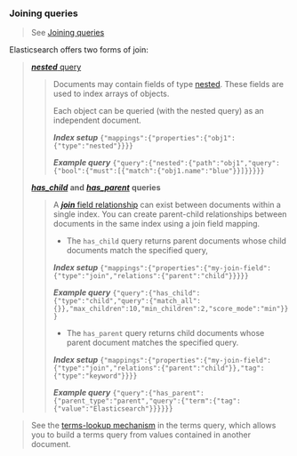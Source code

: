 ### Joining queries

> See [Joining queries](https://www.elastic.co/guide/en/elasticsearch/reference/7.17/joining-queries.html#joining-queries)
> 

Elasticsearch offers two forms of join:

> 
> [***nested*** query](https://www.elastic.co/guide/en/elasticsearch/reference/7.17/query-dsl-nested-query.html)
> 
>> 
>> Documents may contain fields of type [nested](https://www.elastic.co/guide/en/elasticsearch/reference/7.17/nested.html). These fields are used to index arrays of objects.
>> 
>> Each object can be queried (with the nested query) as an independent document.
>> 
>> ***Index setup*** `{"mappings":{"properties":{"obj1":{"type":"nested"}}}}`
>> 
>> ***Example query*** `{"query":{"nested":{"path":"obj1","query":{"bool":{"must":[{"match":{"obj1.name":"blue"}}]}}}}}	`
>> 
>
> [***has_child***](https://www.elastic.co/guide/en/elasticsearch/reference/7.17/query-dsl-has-child-query.html) **and** [***has_parent***](https://www.elastic.co/guide/en/elasticsearch/reference/7.17/query-dsl-has-parent-query.html) **queries**
> 
>> 
>> A [***join*** field relationship](https://www.elastic.co/guide/en/elasticsearch/reference/7.17/parent-join.html) can exist between documents within a single index. You can create parent-child relationships between documents in the same index using a join field mapping.
>> 
>> 
>> - The `has_child` query returns parent documents whose child documents match the specified query,
>> 
>> ***Index setup*** `{"mappings":{"properties":{"my-join-field":{"type":"join","relations":{"parent":"child"}}}}}`
>> 
>> ***Example query*** `{"query":{"has_child":{"type":"child","query":{"match_all":{}},"max_children":10,"min_children":2,"score_mode":"min"}}}`
>>
>> - The `has_parent` query returns child documents whose parent document matches the specified query.
>> 
>> ***Index setup*** `{"mappings":{"properties":{"my-join-field":{"type":"join","relations":{"parent":"child"}},"tag":{"type":"keyword"}}}}`
>> 
>> ***Example query*** `{"query":{"has_parent":{"parent_type":"parent","query":{"term":{"tag":{"value":"Elasticsearch"}}}}}}`
>> 

> 
> See the [terms-lookup mechanism](https://www.elastic.co/guide/en/elasticsearch/reference/7.17/query-dsl-terms-query.html#query-dsl-terms-lookup) in the terms query, which allows you to build a terms query from values contained in another document.
> 


<!--

The nested query searches nested field objects as if they were indexed as separate documents. If an object matches the search, the nested query returns the root parent document.

- Index setup(Nested)

```json
PUT my-index-000010
{
  "mappings": {
    "properties": {
      "obj1": {
        "type": "nested"
      }
    }
  }
}

POST /my-index-000010/_doc
{
  "test": "TEST 1",
  "obj1":  [
    {
      "name": "blue",
      "count": 10
    },
    {
      "name": "red",
      "count": 12
    },
    {
      "name": "gren",
      "count": 2
    }
  ]
}

POST /my-index-000010/_doc
{
  "test": "TEST 2",
  "obj1":  [
    {
      "name": "blue",
      "count": 4
    },
    {
      "name": "red",
      "count": 22
    },
    {
      "name": "gren",
      "count": 10
    }
  ]
}
```

- Query

```json
GET /my-index-000010/_search
{
  "query": {
    "nested": {
      "path": "obj1",
      "query": {
        "bool": {
          "must": [
            {
              "match": {
                "obj1.name": "blue"
              }
            },
            {
              "range": {
                "obj1.count": {
                  "gt": 5
                }
              }
            }
          ]
        }
      },
      "score_mode": "avg"
    }
  }
}
```

- Response

```json
{
  "took" : 1,
  "timed_out" : false,
  "_shards" : {
    "total" : 1,
    "successful" : 1,
    "skipped" : 0,
    "failed" : 0
  },
  "hits" : {
    "total" : {
      "value" : 1,
      "relation" : "eq"
    },
    "max_score" : 2.0296195,
    "hits" : [
      {
        "_index" : "my-index-000010",
        "_type" : "_doc",
        "_id" : "k5lM6IcBxfuUhEIK7V-z",
        "_score" : 2.0296195,
        "_source" : {
          "test" : "TEST 1",
          "obj1" : [
            {
              "name" : "blue",
              "count" : 10
            },
            {
              "name" : "red",
              "count" : 12
            },
            {
              "name" : "gren",
              "count" : 2
            }
          ]
        }
      }
    ]
  }
}
```

-->

<!--

- Index setup(Nested)

```json
PUT my-index-000011
{
  "mappings": {
    "properties": {
      "comments": {
        "type": "nested"
      }
    }
  }
}

PUT /my-index-000011/_doc/1
{
  "comments": [
    {
      "author": "kimchy"
    }
  ]
}

PUT /my-index-000011/_doc/2
{
  "comments": [
    {
      "author": "kimchy"
    },
    {
      "author": "nik9000"
    }
  ]
}

PUT /my-index-000011/_doc/3
{
  "comments": [
    {
      "author": "nik9000"
    }
  ]
}
```

- Query

```json
GET /my-index-000011/_search
{
  "query": {
    "nested": {
      "path": "comments",
      "query": {
        "bool": {
          "must_not": [
            {
              "term": {
                "comments.author": {
                  "value": "nik9000"
                }
              }
            }
          ]
        }
      }
    }
  }
}

Response: 

{
  "took" : 730,
  "timed_out" : false,
  "_shards" : {
    "total" : 1,
    "successful" : 1,
    "skipped" : 0,
    "failed" : 0
  },
  "hits" : {
    "total" : {
      "value" : 2,
      "relation" : "eq"
    },
    "max_score" : 0.0,
    "hits" : [
      {
        "_index" : "my-index-000011",
        "_type" : "_doc",
        "_id" : "1",
        "_score" : 0.0,
        "_source" : {
          "comments" : [
            {
              "author" : "kimchy"
            }
          ]
        }
      },
      {
        "_index" : "my-index-000011",
        "_type" : "_doc",
        "_id" : "2",
        "_score" : 0.0,
        "_source" : {
          "comments" : [
            {
              "author" : "kimchy"
            },
            {
              "author" : "nik9000"
            }
          ]
        }
      }
    ]
  }
}
```

- Query(for excluding doc#2)

```json
GET /my-index-000011/_search
{
  "query": {
    "bool": {
      "must_not": [
        {
          "nested": {
            "path": "comments",
            "query": {
              "term": {
                "comments.author": {
                  "value": "nik9000"
                }
              }
            }
          }
        }
      ]
    }
  }
}


Response:

{
  "took" : 1,
  "timed_out" : false,
  "_shards" : {
    "total" : 1,
    "successful" : 1,
    "skipped" : 0,
    "failed" : 0
  },
  "hits" : {
    "total" : {
      "value" : 1,
      "relation" : "eq"
    },
    "max_score" : 0.0,
    "hits" : [
      {
        "_index" : "my-index-000011",
        "_type" : "_doc",
        "_id" : "1",
        "_score" : 0.0,
        "_source" : {
          "comments" : [
            {
              "author" : "kimchy"
            }
          ]
        }
      }
    ]
  }
}
```

-->
